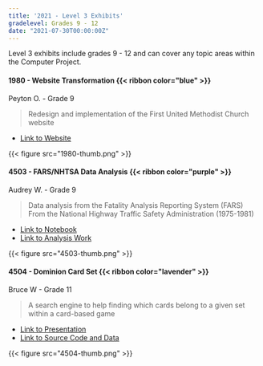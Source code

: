 ```yaml
---
title: '2021 - Level 3 Exhibits'
gradelevel: Grades 9 - 12
date: "2021-07-30T00:00:00Z"
---
```


Level 3 exhibits include grades 9 - 12 and can cover any topic areas within the Computer Project.

#### 1980 - Website Transformation  {{< ribbon color="blue" >}}

Peyton O. - Grade 9

> Redesign and implementation of the First United Methodist Church website

* [Link to Website](https://www.fumcwl.org/)

{{< figure src="1980-thumb.png" >}}

#### 4503 - FARS/NHTSA Data Analysis {{< ribbon color="purple" >}}

Audrey W. - Grade 9

> Data analysis from the Fatality Analysis Reporting System (FARS) From the National Highway Traffic Safety Administration (1975-1981)

* [Link to Notebook](4503-notebook.pdf)
* [Link to Analysis Work](4503-analysis.pdf)

{{< figure src="4503-thumb.png" >}}

#### 4504 - Dominion Card Set {{< ribbon color="lavender" >}}

Bruce W - Grade 11

> A search engine to help finding which cards belong to a given set within a card-based game

* [Link to Presentation](4504-presentation.pdf)
* [Link to Source Code and Data](4504-code_data.pdf)

{{< figure src="4504-thumb.png" >}}
